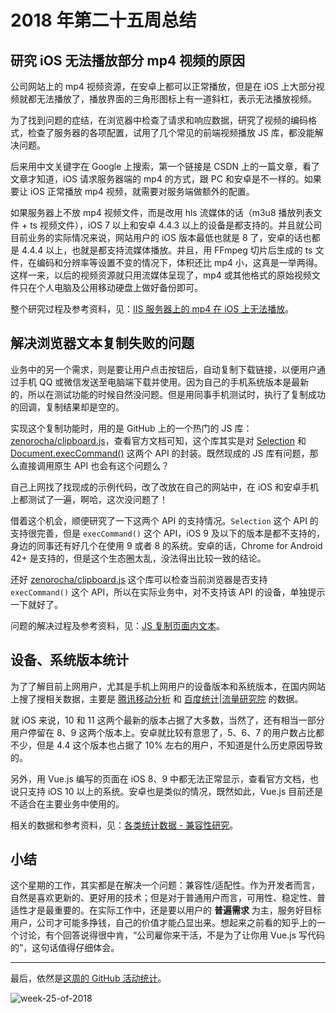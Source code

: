 # 2018 年第二十五周总结

## 研究 iOS 无法播放部分 mp4 视频的原因

公司网站上的 mp4 视频资源，在安卓上都可以正常播放，但是在 iOS 上大部分视频就都无法播放了，播放界面的三角形图标上有一道斜杠，表示无法播放视频。

为了找到问题的症结，在浏览器中检查了请求和响应数据，研究了视频的编码格式，检查了服务器的各项配置，试用了几个常见的前端视频播放 JS 库，都没能解决问题。

后来用中文关键字在 Google 上搜索，第一个链接是 CSDN 上的一篇文章，看了文章才知道，iOS 请求服务器端的 mp4 的方式，跟 PC 和安卓是不一样的。如果要让 iOS 正常播放 mp4 视频，就需要对服务端做额外的配置。

如果服务器上不放 mp4 视频文件，而是改用 hls 流媒体的话（m3u8 播放列表文件 + ts 视频文件），iOS 7 以上和安卓 4.4.3 以上的设备是都支持的。并且就公司目前业务的实际情况来说，网站用户的 iOS 版本最低也就是 8 了，安卓的话也都是 4.4.4 以上，也就是都支持流媒体播放。并且，用 FFmpeg 切片后生成的 ts 文件，在编码和分辨率等设置不变的情况下，体积还比 mp4 小，这真是一举两得。这样一来，以后的视频资源就只用流媒体呈现了，mp4 或其他格式的原始视频文件只在个人电脑及公用移动硬盘上做好备份即可。

整个研究过程及参考资料，见：[IIS 服务器上的 mp4 在 iOS 上无法播放](https://github.com/Dream4ever/knowledge-base/issues/50)。

## 解决浏览器文本复制失败的问题

业务中的另一个需求，则是要让用户点击按钮后，自动复制下载链接，以便用户通过手机 QQ 或微信发送至电脑端下载并使用。因为自己的手机系统版本是最新的，所以在测试功能的时候自然没问题。但是用同事手机测试时，执行了复制成功的回调，复制结果却是空的。

实现这个复制功能时，用的是 GitHub 上的一个热门的 JS 库：[zenorocha/clipboard.js](https://github.com/zenorocha/clipboard.js/)，查看官方文档可知，这个库其实是对 [Selection](https://developer.mozilla.org/en-US/docs/Web/API/Selection) 和 [Document.execCommand()](https://developer.mozilla.org/en-US/docs/Web/API/Document/execCommand) 这两个 API 的封装。既然现成的 JS 库有问题，那么直接调用原生 API 也会有这个问题么？

自己上网找了找现成的示例代码，改了改放在自己的网站中，在 iOS 和安卓手机上都测试了一遍，啊哈，这次没问题了！

借着这个机会，顺便研究了一下这两个 API 的支持情况。`Selection` 这个 API 的支持很完善，但是 `execCommand()` 这个 API，iOS 9 及以下的版本是都不支持的，身边的同事还有好几个在使用 9 或者 8 的系统。安卓的话，Chrome for Android 42+ 是支持的，但是这个生态圈太乱，没法得出比较一致的结论。

还好 [zenorocha/clipboard.js](https://github.com/zenorocha/clipboard.js/) 这个库可以检查当前浏览器是否支持 `execCommand()` 这个 API，所以在实际业务中，对不支持该 API 的设备，单独提示一下就好了。

问题的解决过程及参考资料，见：[JS 复制页面内文本](https://github.com/Dream4ever/knowledge-base/issues/39)。

## 设备、系统版本统计

为了了解目前上网用户，尤其是手机上网用户的设备版本和系统版本，在国内网站上搜了搜相关数据，主要是 [腾讯移动分析](https://mta.qq.com/mta/data/device/os) 和 [百度统计|流量研究院](https://mtj.baidu.com/data/mobile/profile) 的数据。

就 iOS 来说，10 和 11 这两个最新的版本占据了大多数，当然了，还有相当一部分用户停留在 8、9 这两个版本上。安卓就比较有意思了，5、6、7 的用户数占比都不少，但是 4.4 这个版本也占据了 10% 左右的用户，不知道是什么历史原因导致的。

另外，用 Vue.js 编写的页面在 iOS 8、9 中都无法正常显示，查看官方文档，也说只支持 iOS 10 以上的系统。安卓也是类似的情况，既然如此，Vue.js 目前还是不适合在主要业务中使用的。

相关的数据和参考资料，见：[各类统计数据 - 兼容性研究](https://github.com/Dream4ever/knowledge-base/issues/51)。

## 小结

这个星期的工作，其实都是在解决一个问题：兼容性/适配性。作为开发者而言，自然是喜欢更新的、更好用的技术；但是对于普通用户而言，可用性、稳定性、普适性才是最重要的。在实际工作中，还是要以用户的 **普遍需求** 为主，服务好目标用户，公司才可能多挣钱，自己的价值才能凸显出来。想起来之前看的知乎上的一个讨论，有个回答说得很中肯，“公司雇你来干活，不是为了让你用 Vue.js 写代码的”，这句话值得仔细体会。

---

最后，依然是[这周的 GitHub 活动统计](https://github.com/Dream4ever?tab=overview&from=2018-06-18&to=2018-06-24)。

![week-25-of-2018](http://owve9bvtw.bkt.clouddn.com/FliT_vJdemeQv6iBtSsnoTfCuj_k)
